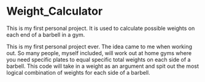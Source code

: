 # Weight_Calculator
This is my first personal project. It is used to calculate possible weights on each end of a barbell in a gym.

This is my first personal project ever. The idea came to me when working out. So many people, myself included, will work out at home gyms where you need specific plates to equal specific total weights on each side of a barbell. This code will take in a weight as an argument and spit out the most logical combination of weights for each side of a barbell.
